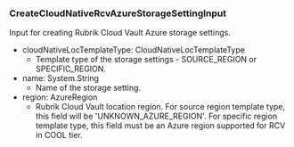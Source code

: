### CreateCloudNativeRcvAzureStorageSettingInput
Input for creating Rubrik Cloud Vault Azure storage settings.

- cloudNativeLocTemplateType: CloudNativeLocTemplateType
  - Template type of the storage settings - SOURCE_REGION or SPECIFIC_REGION.
- name: System.String
  - Name of the storage setting.
- region: AzureRegion
  - Rubrik Cloud Vault location region. For source region template type, this field will be 'UNKNOWN_AZURE_REGION'. For specific region template type, this field must be an Azure region supported for RCV in COOL tier.
